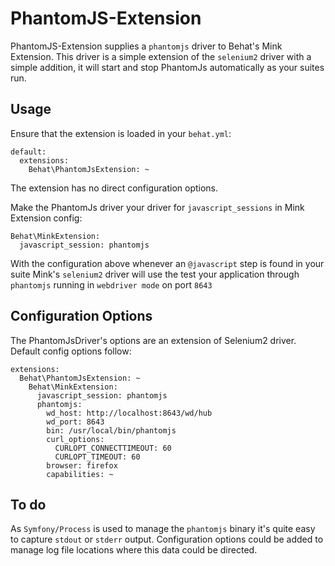 PhantomJS-Extension
==============

PhantomJS-Extension supplies a `phantomjs` driver to Behat's Mink Extension. This driver is a simple extension of the `selenium2` driver with a simple addition, it will start and stop PhantomJs automatically as your suites run.

Usage
----------------------------------
Ensure that the extension is loaded in your `behat.yml`:
```
default:
  extensions:
    Behat\PhantomJsExtension: ~
```
The extension has no direct configuration options.

Make the PhantomJs driver your driver for `javascript_sessions` in Mink Extension config:
```
Behat\MinkExtension:
  javascript_session: phantomjs
```
With the configuration above whenever an `@javascript` step is found in your suite Mink's `selenium2` driver will use the test your application through `phantomjs` running in `webdriver mode` on port 	`8643`

Configuration Options 
----------------------------------
The PhantomJsDriver's options are an extension of Selenium2 driver. Default config options follow:
```
extensions:
  Behat\PhantomJsExtension: ~
    Behat\MinkExtension:
      javascript_session: phantomjs
      phantomjs:
        wd_host: http://localhost:8643/wd/hub
        wd_port: 8643
        bin: /usr/local/bin/phantomjs
        curl_options:
          CURLOPT_CONNECTTIMEOUT: 60
          CURLOPT_TIMEOUT: 60
        browser: firefox
        capabilities: ~
```
To do
----------------------------------
As `Symfony/Process` is used to manage the `phantomjs` binary it's quite easy to capture `stdout` or `stderr` output. Configuration options could be added to manage log file locations where this data could be directed.

